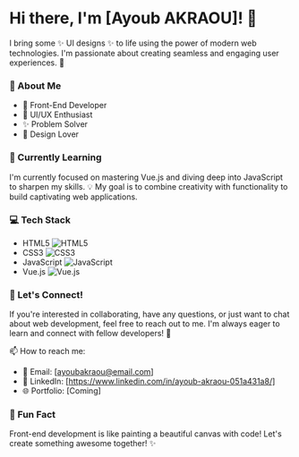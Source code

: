 
# Hi there, I'm [Ayoub AKRAOU]! 👋

I bring some ✨ UI designs ✨ to life using the power of modern web technologies. I'm passionate about creating seamless and engaging user experiences. 🚀

### 💼 About Me
- 🌟 Front-End Developer
- 🔭 UI/UX Enthusiast
- ✨ Problem Solver
- 🎨 Design Lover

### 🌱 Currently Learning
I'm currently focused on mastering Vue.js and diving deep into JavaScript to sharpen my skills. 💡 My goal is to combine creativity with functionality to build captivating web applications.

### 💻 Tech Stack
- HTML5  ![HTML5](https://img.icons8.com/color/30/000000/html-5.png)
- CSS3  ![CSS3](https://img.icons8.com/color/30/000000/css3.png)
- JavaScript  ![JavaScript](https://img.icons8.com/color/30/000000/javascript.png)
- Vue.js  ![Vue.js](https://img.icons8.com/color/30/000000/vue-js.png)

### 🌟 Let's Connect!
If you're interested in collaborating, have any questions, or just want to chat about web development, feel free to reach out to me. I'm always eager to learn and connect with fellow developers! 🤝

📫 How to reach me:
- 📧 Email: [ayoubakraou@email.com]
- 💼 LinkedIn: [https://www.linkedin.com/in/ayoub-akraou-051a431a8/]
- 🌐 Portfolio: [Coming]

### 🚀 Fun Fact
Front-end development is like painting a beautiful canvas with code! Let's create something awesome together! ✨
